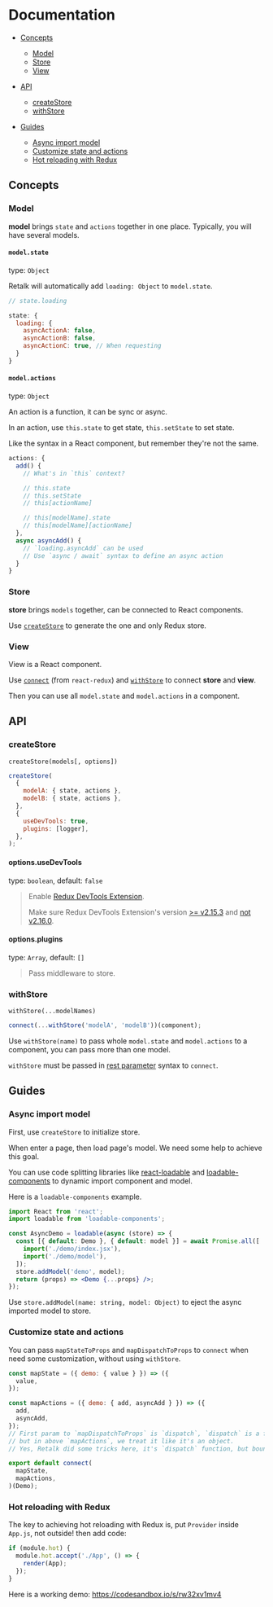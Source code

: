 # Documentation

- [Concepts](#concepts)

  - [Model](#model)
  - [Store](#store)
  - [View](#view)

- [API](#concepts)

  - [createStore](#createstore)
  - [withStore](#withstore)

- [Guides](#guides)

  - [Async import model](#async-import-model)
  - [Customize state and actions](#customize-state-and-actions)
  - [Hot reloading with Redux](#hot-reloading-with-redux)

## Concepts

### Model

**model** brings `state` and `actions` together in one place. Typically, you will have several models.

#### `model.state`

type: `Object`

Retalk will automatically add `loading: Object` to `model.state`.

```js
// state.loading

state: {
  loading: {
    asyncActionA: false,
    asyncActionB: false,
    asyncActionC: true, // When requesting
  }
}
```

#### `model.actions`

type: `Object`

An action is a function, it can be sync or async.

In an action, use `this.state` to get state, `this.setState` to set state.

Like the syntax in a React component, but remember they're not the same.

```js
actions: {
  add() {
    // What's in `this` context?

    // this.state
    // this.setState
    // this[actionName]

    // this[modelName].state
    // this[modelName][actionName]
  },
  async asyncAdd() {
    // `loading.asyncAdd` can be used
    // Use `async / await` syntax to define an async action
  }
}
```

### Store

**store** brings `models` together, can be connected to React components.

Use [`createStore`](#createStore) to generate the one and only Redux store.

### View

View is a React component.

Use [`connect`](https://react-redux.js.org/introduction/quick-start#provider-and-connect) (from `react-redux`) and [`withStore`](#withStore) to connect **store** and **view**.

Then you can use all `model.state` and `model.actions` in a component.

## API

### createStore

`createStore(models[, options])`

```js
createStore(
  {
    modelA: { state, actions },
    modelB: { state, actions },
  },
  {
    useDevTools: true,
    plugins: [logger],
  },
);
```

#### options.useDevTools

type: `boolean`, default: `false`

> Enable [Redux DevTools Extension](https://github.com/zalmoxisus/redux-devtools-extension).
>
> Make sure Redux DevTools Extension's version [>= v2.15.3](https://github.com/reduxjs/redux/issues/2943) and [not v2.16.0](https://stackoverflow.com/a/53512072/6919133).

#### options.plugins

type: `Array`, default: `[]`

> Pass middleware to store.

### withStore

`withStore(...modelNames)`

```js
connect(...withStore('modelA', 'modelB'))(component);
```

Use `withStore(name)` to pass whole `model.state` and `model.actions` to a component, you can pass more than one model.

`withStore` must be passed in [rest parameter](https://developer.mozilla.org/en-US/docs/Web/JavaScript/Reference/Functions/rest_parameters) syntax to `connect`.

## Guides

### Async import model

First, use `createStore` to initialize store.

When enter a page, then load page's model. We need some help to achieve this goal.

You can use code splitting libraries like [react-loadable](https://github.com/jamiebuilds/react-loadable#loading-multiple-resources) and [loadable-components](https://github.com/smooth-code/loadable-components/#loading-multiple-resources-in-parallel) to dynamic import component and model.

Here is a `loadable-components` example.

```jsx
import React from 'react';
import loadable from 'loadable-components';

const AsyncDemo = loadable(async (store) => {
  const [{ default: Demo }, { default: model }] = await Promise.all([
    import('./demo/index.jsx'),
    import('./demo/model'),
  ]);
  store.addModel('demo', model);
  return (props) => <Demo {...props} />;
});
```

Use `store.addModel(name: string, model: Object)` to eject the async imported model to store.

### Customize state and actions

You can pass `mapStateToProps` and `mapDispatchToProps` to `connect` when need some customization, without using `withStore`.

```jsx
const mapState = ({ demo: { value } }) => ({
  value,
});

const mapActions = ({ demo: { add, asyncAdd } }) => ({
  add,
  asyncAdd,
});
// First param to `mapDispatchToProps` is `dispatch`, `dispatch` is a function,
// but in above `mapActions`, we treat it like it's an object.
// Yes, Retalk did some tricks here, it's `dispatch` function, but bound models on it.

export default connect(
  mapState,
  mapActions,
)(Demo);
```

### Hot reloading with Redux

The key to achieving hot reloading with Redux is, put `Provider` inside `App.js`, not outside! then add code:

```js
if (module.hot) {
  module.hot.accept('./App', () => {
    render(App);
  });
}
```

Here is a working demo: https://codesandbox.io/s/rw32xv1mv4
